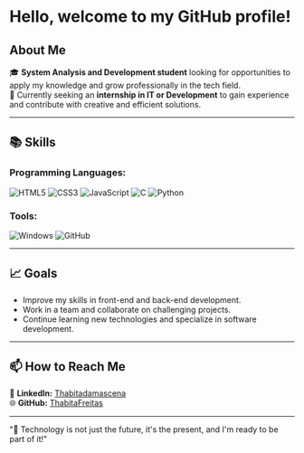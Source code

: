 #  Hello, welcome to my GitHub profile!

## About Me  
🎓 **System Analysis and Development student** looking for opportunities to apply my knowledge and grow professionally in the tech field.  
💼 Currently seeking an **internship in IT or Development** to gain experience and contribute with creative and efficient solutions.

---

## 📚 Skills  

### Programming Languages:
![HTML5](https://img.shields.io/badge/HTML5-E34F26?style=for-the-badge&logo=html5&logoColor=white)
![CSS3](https://img.shields.io/badge/CSS3-1572B6?style=for-the-badge&logo=css3&logoColor=white)
![JavaScript](https://img.shields.io/badge/JavaScript-F7DF1E?style=for-the-badge&logo=javascript&logoColor=black)
![C](https://img.shields.io/badge/C-A8B9CC?style=for-the-badge&logo=c&logoColor=white)
![Python](https://img.shields.io/badge/Python-3776AB?style=for-the-badge&logo=python&logoColor=white)

### Tools:
![Windows](https://img.shields.io/badge/Windows-0078D6?style=for-the-badge&logo=windows&logoColor=white)
![GitHub](https://img.shields.io/badge/GitHub-181717?style=for-the-badge&logo=github&logoColor=white)

---

## 📈 Goals  
- Improve my skills in front-end and back-end development.  
- Work in a team and collaborate on challenging projects.  
- Continue learning new technologies and specialize in software development.

---

## 📫 How to Reach Me  
🔗 **LinkedIn:** [Thabitadamascena](https://linkedin.com/in/thabitadamascena)  
🌐 **GitHub:** [ThabitaFreitas](https://github.com/ThabitaFreitas)

---

"🎯 Technology is not just the future, it's the present, and I'm ready to be part of it!"
